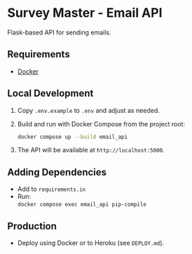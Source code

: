 # Survey Master - Email API

Flask-based API for sending emails.

## Requirements

- [Docker](https://www.docker.com/)

## Local Development

1. Copy `.env.example` to `.env` and adjust as needed.
2. Build and run with Docker Compose from the project root:

   ```sh
   docker compose up --build email_api
   ```

3. The API will be available at `http://localhost:5000`.

## Adding Dependencies

- Add to `requirements.in`
- Run:  
  `docker compose exec email_api pip-compile`

## Production

- Deploy using Docker or to Heroku (see `DEPLOY.md`).
